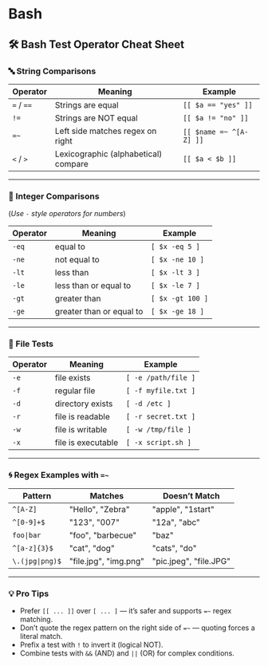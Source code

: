 # Bash

<!-- toc -->

## 🛠 Bash Test Operator Cheat Sheet

### 🔤 String Comparisons

| Operator | Meaning | Example |
|----------|---------|---------|
| `=` / `==` | Strings are equal | `[[ $a == "yes" ]]` |
| `!=` | Strings are NOT equal | `[[ $a != "no" ]]` |
| `=~` | Left side matches regex on right | `[[ $name =~ ^[A-Z] ]]` |
| `<` / `>` | Lexicographic (alphabetical) compare | `[[ $a < $b ]]` |

---

### 🔢 Integer Comparisons

(*Use `-` style operators for numbers*)

| Operator | Meaning | Example |
|----------|---------|---------|
| `-eq` | equal to | `[ $x -eq 5 ]` |
| `-ne` | not equal to | `[ $x -ne 10 ]` |
| `-lt` | less than | `[ $x -lt 3 ]` |
| `-le` | less than or equal to | `[ $x -le 7 ]` |
| `-gt` | greater than | `[ $x -gt 100 ]` |
| `-ge` | greater than or equal to | `[ $x -ge 18 ]` |

---

### 📂 File Tests

| Operator | Meaning | Example |
|----------|---------|---------|
| `-e` | file exists | `[ -e /path/file ]` |
| `-f` | regular file | `[ -f myfile.txt ]` |
| `-d` | directory exists | `[ -d /etc ]` |
| `-r` | file is readable | `[ -r secret.txt ]` |
| `-w` | file is writable | `[ -w /tmp/file ]` |
| `-x` | file is executable | `[ -x script.sh ]` |

---

### 🌀 Regex Examples with `=~`

| Pattern | Matches | Doesn’t Match |
|---------|---------|---------------|
| `^[A-Z]` | "Hello", "Zebra" | "apple", "1start" |
| `^[0-9]+$` | "123", "007" | "12a", "abc" |
| `foo\|bar` | "foo", "barbecue" | "baz" |
| `^[a-z]{3}$` | "cat", "dog" | "cats", "do" |
| `\.(jpg\|png)$` | "file.jpg", "img.png" | "pic.jpeg", "file.JPG" |

---

### 💡 Pro Tips

- Prefer `[[ ... ]]` over `[ ... ]` — it’s safer and supports `=~` regex matching.
- Don’t quote the regex pattern on the right side of `=~` — quoting forces a literal match.
- Prefix a test with `!` to invert it (logical NOT).
- Combine tests with `&&` (AND) and `||` (OR) for complex conditions.
